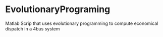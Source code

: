 # EvolutionaryPrograming
Matlab Scrip that uses evolutionary programming to compute economical dispatch in a 4bus system  
